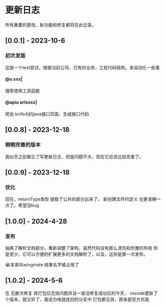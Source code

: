 
# 更新日志

所有重要的更改、新功能和修复都将在此记录。

## [0.0.1] - 2023-10-6

### 初次发版
这是一个test尝试，根据当前公司，已有的业务，工程代码结构，来自动化一些事
#### @u xxx|
搜索使用工具函数
#### @apiu urlxxxx|
爬虫 knife4j的java接口页面，生成接口代码

## [0.0.8] - 2023-12-18

### 稍稍完善的版本
我似乎之前都忘了写更新日志，但是问题不大，现在它应该比较完善了。

## [0.0.9] - 2023-12-18

### 优化
现在，returnType类型 提取了公共的部分出来了。
新创建文件的定义 也更准确一点了。希望没bug

## [1.0.0] - 2024-4-28

### 发布
抽离了解析文档部分，重新调整了架构，虽然代码没有那么漂亮和优雅的布局
但是至少，它可以方便的扩展更多的文档解析了，以及，这将是第一次发布。

😭本来叫wingmate 结果名字被占用了
## [1.0.2] - 2024-5-6
在 无数次修复 其打包后无效问题并且一直没修复成功后的今天，
vscode更新了个版本，就又好了，我说为啥就连旧的分支中 打包都无效，原来是官方坑我

